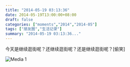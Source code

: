 ```yaml
---
title: "2014-05-19 03:13:36"
date: 2014-05-19T13:00:00+08:00
draft: false
categories: ["moments","2014","2014-05"]
tags: ["朋友圈","生活记录"]
summary: "2014-05-19 03:13:36..."
---
```


今天是继续逛街呢？还继续逛街呢？还是继续逛街呢？[偷笑]

![Media 1](/Moments/photos/2014-05-19/201405190313360.jpg)

